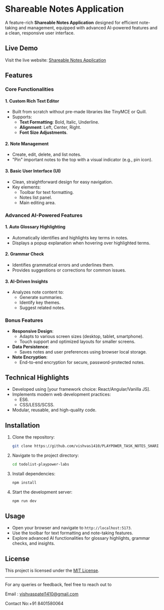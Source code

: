 # Shareable Notes Application

A feature-rich **Shareable Notes Application** designed for efficient note-taking and management, equipped with advanced AI-powered features and a clean, responsive user interface.


## Live Demo
Visit the live website: [Shareable Notes Application](https://playpower-task-notes-sharing-app.vercel.app/)
## Features

### Core Functionalities

#### 1. Custom Rich Text Editor
- Built from scratch without pre-made libraries like TinyMCE or Quill.
- Supports:
  - **Text Formatting**: Bold, Italic, Underline.
  - **Alignment**: Left, Center, Right.
  - **Font Size Adjustments**.

#### 2. Note Management
- Create, edit, delete, and list notes.
- "Pin" important notes to the top with a visual indicator (e.g., pin icon).

#### 3. Basic User Interface (UI)
- Clean, straightforward design for easy navigation.
- Key elements:
  - Toolbar for text formatting.
  - Notes list panel.
  - Main editing area.

### Advanced AI-Powered Features

#### 1. Auto Glossary Highlighting
- Automatically identifies and highlights key terms in notes.
- Displays a popup explanation when hovering over highlighted terms.

#### 2. Grammar Check
- Identifies grammatical errors and underlines them.
- Provides suggestions or corrections for common issues.

#### 3. AI-Driven Insights
- Analyzes note content to:
  - Generate summaries.
  - Identify key themes.
  - Suggest related notes.

### Bonus Features
- **Responsive Design**:
  - Adapts to various screen sizes (desktop, tablet, smartphone).
  - Touch support and optimized layouts for smaller screens.
- **Data Persistence**:
  - Saves notes and user preferences using browser local storage.
- **Note Encryption**:
  - End-to-end encryption for secure, password-protected notes.

## Technical Highlights
- Developed using [your framework choice: React/Angular/Vanilla JS].
- Implements modern web development practices:
  - ES6.
  - CSS/LESS/SCSS.
- Modular, reusable, and high-quality code.

## Installation

1. Clone the repository:
   ```bash
   git clone https://github.com/vishvas1410/PLAYPOWER_TASK_NOTES_SHARING_APP.git
   ```

2. Navigate to the project directory:
   ```bash
   cd todolist-playpower-labs
   ```

3. Install dependencies:
   ```bash
   npm install
   ```

4. Start the development server:
   ```bash
   npm run dev
   ```

## Usage
- Open your browser and navigate to `http://localhost:5173`.
- Use the toolbar for text formatting and note-taking features.
- Explore advanced AI functionalities for glossary highlights, grammar checks, and insights.

## License
This project is licensed under the [MIT License](LICENSE).

---

For any queries or feedback, feel free to reach out to 

Email : vishvaspatel1410@gmail.com

Contact No:+91 8401580064
